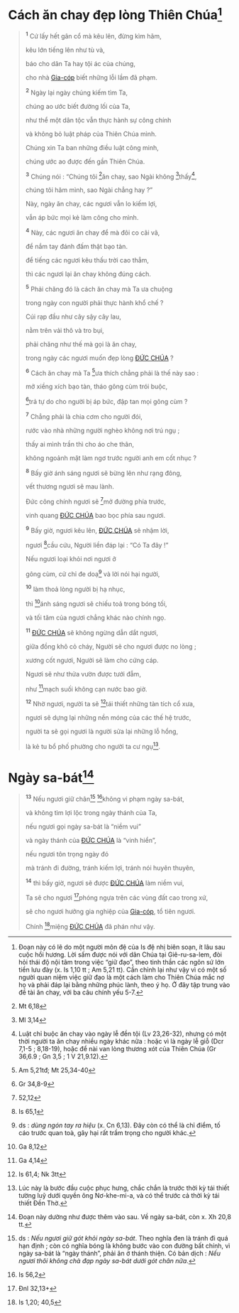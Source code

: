 # Cách ăn chay đẹp lòng Thiên Chúa[^1-736e564b-b699-4175-b90a-0c9e94b93de3]

> <sup><b>1</b></sup> Cứ lấy hết gân cổ mà kêu lên, đừng kìm hãm,
>
> kêu lớn tiếng lên như tù và,
>
> báo cho dân Ta hay tội ác của chúng,
>
> cho nhà [Gia-cóp]() biết những lỗi lầm đã phạm.
>
> <sup><b>2</b></sup> Ngày lại ngày chúng kiếm tìm Ta,
>
> chúng ao ước biết đường lối của Ta,
>
> như thể một dân tộc vẫn thực hành sự công chính
>
> và không bỏ luật pháp của Thiên Chúa mình.
>
> Chúng xin Ta ban những điều luật công minh,
>
> chúng ước ao được đến gần Thiên Chúa.
>
> <sup><b>3</b></sup> Chúng nói : “Chúng tôi [^1@-736e564b-b699-4175-b90a-0c9e94b93de3]ăn chay, sao Ngài không [^2@-736e564b-b699-4175-b90a-0c9e94b93de3]thấy[^2-736e564b-b699-4175-b90a-0c9e94b93de3],
>
> chúng tôi hãm mình, sao Ngài chẳng hay ?”
>
> Này, ngày ăn chay, các ngươi vẫn lo kiếm lợi,
>
> vẫn áp bức mọi kẻ làm công cho mình.
>
> <sup><b>4</b></sup> Này, các ngươi ăn chay để mà đôi co cãi vã,
>
> để nắm tay đánh đấm thật bạo tàn.
>
> để tiếng các ngươi kêu thấu trời cao thẳm,
>
> thì các ngươi lại ăn chay không đúng cách.
>
> <sup><b>5</b></sup> Phải chăng đó là cách ăn chay mà Ta ưa chuộng
>
> trong ngày con người phải thực hành khổ chế ?
>
> Cúi rạp đầu như cây sậy cây lau,
>
> nằm trên vải thô và tro bụi,
>
> phải chăng như thế mà gọi là ăn chay,
>
> trong ngày các ngươi muốn đẹp lòng [ĐỨC CHÚA]() ?
>
> <sup><b>6</b></sup> Cách ăn chay mà Ta [^3@-736e564b-b699-4175-b90a-0c9e94b93de3]ưa thích chẳng phải là thế này sao :
>
> mở xiềng xích bạo tàn, tháo gông cùm trói buộc,
>
> [^4@-736e564b-b699-4175-b90a-0c9e94b93de3]trả tự do cho người bị áp bức, đập tan mọi gông cùm ?
>
> <sup><b>7</b></sup> Chẳng phải là chia cơm cho người đói,
>
> rước vào nhà những người nghèo không nơi trú ngụ ;
>
> thấy ai mình trần thì cho áo che thân,
>
> không ngoảnh mặt làm ngơ trước người anh em cốt nhục ?
>
> <sup><b>8</b></sup> Bấy giờ ánh sáng ngươi sẽ bừng lên như rạng đông,
>
> vết thương ngươi sẽ mau lành.
>
> Đức công chính ngươi sẽ [^5@-736e564b-b699-4175-b90a-0c9e94b93de3]mở đường phía trước,
>
> vinh quang [ĐỨC CHÚA]() bao bọc phía sau ngươi.
>
> <sup><b>9</b></sup> Bấy giờ, ngươi kêu lên, [ĐỨC CHÚA]() sẽ nhậm lời,
>
> ngươi [^6@-736e564b-b699-4175-b90a-0c9e94b93de3]cầu cứu, Người liền đáp lại : “Có Ta đây !”
>
> Nếu ngươi loại khỏi nơi ngươi ở
>
> gông cùm, cử chỉ đe doạ[^4-736e564b-b699-4175-b90a-0c9e94b93de3] và lời nói hại người,
>
> <sup><b>10</b></sup> làm thoả lòng người bị hạ nhục,
>
> thì [^7@-736e564b-b699-4175-b90a-0c9e94b93de3]ánh sáng ngươi sẽ chiếu toả trong bóng tối,
>
> và tối tăm của ngươi chẳng khác nào chính ngọ.
>
> <sup><b>11</b></sup> [ĐỨC CHÚA]() sẽ không ngừng dẫn dắt ngươi,
>
> giữa đồng khô cỏ cháy, Người sẽ cho ngươi được no lòng ;
>
> xương cốt ngươi, Người sẽ làm cho cứng cáp.
>
> Ngươi sẽ như thửa vườn được tưới đẫm,
>
> như [^8@-736e564b-b699-4175-b90a-0c9e94b93de3]mạch suối không cạn nước bao giờ.
>
> <sup><b>12</b></sup> Nhờ ngươi, người ta sẽ [^9@-736e564b-b699-4175-b90a-0c9e94b93de3]tái thiết những tàn tích cổ xưa,
>
> ngươi sẽ dựng lại những nền móng của các thế hệ trước,
>
> người ta sẽ gọi ngươi là người sửa lại những lỗ hổng,
>
> là kẻ tu bổ phố phường cho người ta cư ngụ[^6-736e564b-b699-4175-b90a-0c9e94b93de3].

# Ngày sa-bát[^7-736e564b-b699-4175-b90a-0c9e94b93de3]

> <sup><b>13</b></sup> Nếu ngươi giữ chân[^8-736e564b-b699-4175-b90a-0c9e94b93de3] [^10@-736e564b-b699-4175-b90a-0c9e94b93de3]không vi phạm ngày sa-bát,
>
> và không tìm lợi lộc trong ngày thánh của Ta,
>
> nếu ngươi gọi ngày sa-bát là “niềm vui”
>
> và ngày thánh của [ĐỨC CHÚA]() là “vinh hiển”,
>
> nếu ngươi tôn trọng ngày đó
>
> mà tránh đi đường, tránh kiếm lợi, tránh nói huyên thuyên,
>
> <sup><b>14</b></sup> thì bấy giờ, ngươi sẽ được [ĐỨC CHÚA]() làm niềm vui,
>
> Ta sẽ cho ngươi [^11@-736e564b-b699-4175-b90a-0c9e94b93de3]phóng ngựa trên các vùng đất cao trong xứ,
>
> sẽ cho ngươi hưởng gia nghiệp của [Gia-cóp](), tổ tiên ngươi.
>
> Chính [^12@-736e564b-b699-4175-b90a-0c9e94b93de3]miệng [ĐỨC CHÚA]() đã phán như vậy.

[^1-736e564b-b699-4175-b90a-0c9e94b93de3]: Đoạn này có lẽ do một người môn đệ của Is đệ nhị biên soạn, ít lâu sau cuộc hồi hương. Lời sấm được nói với dân Chúa tại Giê-ru-sa-lem, đòi hỏi thái độ nội tâm trong việc “giữ đạo”, theo tinh thần các ngôn sứ lớn tiền lưu đày (x. Is 1,10 tt ; Am 5,21 tt). Cần chỉnh lại như vậy vì có một số người quan niệm việc giữ đạo là một cách làm cho Thiên Chúa mắc nợ họ và phải đáp lại bằng những phúc lành, theo ý họ. Ở đây tập trung vào đề tài ăn chay, với ba câu chính yếu 5-7.
[^2-736e564b-b699-4175-b90a-0c9e94b93de3]: Luật chỉ buộc ăn chay vào ngày lễ đền tội (Lv 23,26-32), nhưng có một thời người ta ăn chay nhiều ngày khác nữa : hoặc vì là ngày lễ giỗ (Dcr 7,1-5 ; 8,18-19), hoặc để nài van lòng thương xót của Thiên Chúa (Gr 36,6.9 ; Gn 3,5 ; 1 V 21,9.12).
[^4-736e564b-b699-4175-b90a-0c9e94b93de3]: ds : *dùng ngón tay ra hiệu* (x. Cn 6,13). Đây còn có thể là chỉ điểm, tố cáo trước quan toà, gây hại rất trầm trọng cho người khác.
[^6-736e564b-b699-4175-b90a-0c9e94b93de3]: Lúc này là bước đầu cuộc phục hưng, chắc chắn là trước thời kỳ tái thiết tường luỹ dưới quyền ông Nơ-khe-mi-a, và có thể trước cả thời kỳ tái thiết Đền Thờ.
[^7-736e564b-b699-4175-b90a-0c9e94b93de3]: Đoạn này dường như được thêm vào sau. Về ngày sa-bát, còn x. Xh 20,8 tt.
[^8-736e564b-b699-4175-b90a-0c9e94b93de3]: ds : *Nếu ngươi giữ gót khỏi ngày sa-bát*. Theo nghĩa đen là tránh đi quá hạn định ; còn có nghĩa bóng là không bước vào con đường bất chính, vì ngày sa-bát là “ngày thánh”, phải ăn ở thánh thiện. Có bản dịch : *Nếu ngươi thôi không chà đạp ngày sa-bát dưới gót chân nữa*.
[^1@-736e564b-b699-4175-b90a-0c9e94b93de3]: Mt 6,18
[^2@-736e564b-b699-4175-b90a-0c9e94b93de3]: Ml 3,14
[^3@-736e564b-b699-4175-b90a-0c9e94b93de3]: Am 5,21tđ; Mt 25,34-40
[^4@-736e564b-b699-4175-b90a-0c9e94b93de3]: Gr 34,8-9
[^5@-736e564b-b699-4175-b90a-0c9e94b93de3]: 52,12
[^6@-736e564b-b699-4175-b90a-0c9e94b93de3]: Is 65,1
[^7@-736e564b-b699-4175-b90a-0c9e94b93de3]: Ga 8,12
[^8@-736e564b-b699-4175-b90a-0c9e94b93de3]: Ga 4,14
[^9@-736e564b-b699-4175-b90a-0c9e94b93de3]: Is 61,4; Nk 3tt
[^10@-736e564b-b699-4175-b90a-0c9e94b93de3]: Is 56,2
[^11@-736e564b-b699-4175-b90a-0c9e94b93de3]: Đnl 32,13+
[^12@-736e564b-b699-4175-b90a-0c9e94b93de3]: Is 1,20; 40,5